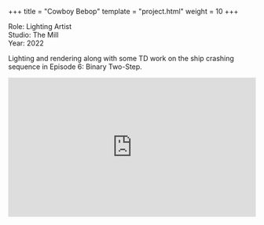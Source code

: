 +++
title = "Cowboy Bebop"
template = "project.html"
weight = 10
+++

Role: Lighting Artist  
Studio: The Mill  
Year: 2022  

Lighting and rendering along with some TD work on the ship crashing sequence in Episode 6: Binary Two-Step.

<div style="padding:56.25% 0 0 0;position:relative;"><iframe src="https://player.vimeo.com/video/994623350?h=0f92393a28&amp;badge=0&amp;autopause=0&amp;player_id=0&amp;app_id=58479" frameborder="0" allow="autoplay; fullscreen; picture-in-picture; clipboard-write" style="position:absolute;top:0;left:0;width:100%;height:100%;" title="cowboy_bebop"></iframe></div><script src="https://player.vimeo.com/api/player.js"></script>
